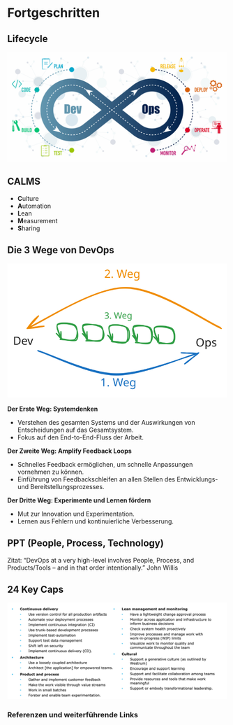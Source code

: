 # Fortgeschritten

## Lifecycle

![DevOps Lifecycle](./../99_assets/images/devops-cycle.jpeg)

## CALMS

- **C**ulture
- **A**utomation
- **L**ean
- **M**easurement
- **S**haring


## Die 3 Wege von DevOps
![The Three Ways: The Principles Underpinning DevOps](./../99_assets/images/threeWaysOfDevOps.svg)

**Der Erste Weg: Systemdenken**
   - Verstehen des gesamten Systems und der Auswirkungen von Entscheidungen auf das Gesamtsystem.
   - Fokus auf den End-to-End-Fluss der Arbeit.

**Der Zweite Weg: Amplify Feedback Loops**
   - Schnelles Feedback ermöglichen, um schnelle Anpassungen vornehmen zu können.
   - Einführung von Feedbackschleifen an allen Stellen des Entwicklungs- und Bereitstellungsprozesses.

**Der Dritte Weg: Experimente und Lernen fördern**
   - Mut zur Innovation und Experimentation.
   - Lernen aus Fehlern und kontinuierliche Verbesserung.


## PPT (People, Process, Technology)
Zitat: “DevOps at a very high-level involves People, Process, and Products/Tools – and in that order intentionally.” John Willis

## 24 Key Caps
![24 Key Caps](./../99_assets/images/24-key-caps.png)

### Referenzen und weiterführende Links

